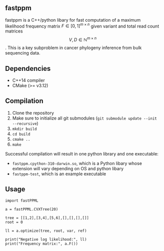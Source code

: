 fastppm
--

fastppm is a C++/python libary for fast computation of a maximum likelihood frequency matrix $F \in [0,1]^{m \times n}$ given variant and total read count matrices $$V,D \in \mathbb{N}^{m \times n}$$. This is a key subproblem in cancer phylogeny inference from bulk sequencing data.

## Dependencies

* C++14 compiler
* CMake (>= v3.12)

## Compilation

1. Clone the repository
2. Make sure to initialize all git submodules (`git submodule update --init --recursive`)
3. `mkdir build`
4. `cd build`
5. `cmake ..`
6. `make`

Successful compilation will result in one python library and one executable:

* `fastppm.cpython-310-darwin.so`, which is a Python libary whose extension will vary depending on OS and python libary
* `fastppm-test`, which is an example executable

## Usage

```
import fastPPML

a = fastPPML.CVXTree(20)

tree = [[1,2],[3,4],[5,6],[],[],[],[]]
root = 0

ll = a.optimize(tree, root, var, ref)

print("Negative log likelihood:", ll)
print("Frequency matrix:", a.F())
```
